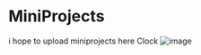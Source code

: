 # MiniProjects
i hope to upload miniprojects here
Clock 
![image](https://github.com/ImalKesara/MiniProjects/assets/136368707/e3693a3f-c809-4535-aac3-a8503a1e3948)
